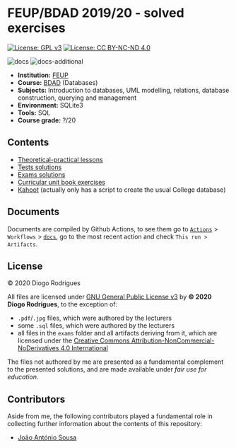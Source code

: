 # FEUP/BDAD 2019/20 - solved exercises

[![License: GPL v3](https://img.shields.io/badge/License-GPLv3-blue.svg)](https://www.gnu.org/licenses/gpl-3.0)
[![License: CC BY-NC-ND 4.0](https://img.shields.io/badge/License-CC%20BY--NC--ND%204.0-lightgrey.svg)](https://creativecommons.org/licenses/by-nc-nd/4.0/)

![docs](https://github.com/dmfrodrigues/feup-bdad-ex/workflows/docs/badge.svg)
![docs-additional](https://github.com/dmfrodrigues/feup-bdad-ex/workflows/docs-additional/badge.svg)

- **Institution:** [FEUP](https://sigarra.up.pt/feup/en/web_page.Inicial)
- **Course:** [BDAD](https://sigarra.up.pt/feup/en/ucurr_geral.ficha_uc_view?pv_ocorrencia_id=436439) (Databases)
- **Subjects:** Introduction to databases, UML modelling, relations, database construction, querying and management
- **Environment:** SQLite3
- **Tools:** SQL
- **Course grade:** ?/20

## Contents

- [Theoretical-practical lessons](tp)
- [Tests solutions](tests)
- [Exams solutions](exams)
- [Curricular unit book exercises](book)
- [Kahoot](kahoot) (actually only has a script to create the usual College database)

## Documents

Documents are compiled by Github Actions, to see them go to [`Actions`](https://github.com/dmfrodrigues/feup-bdad-ex/actions) > `Workflows` > [`docs`](https://github.com/dmfrodrigues/feup-bdad-ex/actions?query=workflow%3Adocs), go to the most recent action and check `This run > Artifacts`.

## License

© 2020 Diogo Rodrigues

All files are licensed under [GNU General Public License v3](LICENSE) by **© 2020 Diogo Rodrigues**, to the exception of:
- `.pdf`/`.jpg` files, which were authored by the lecturers
- some `.sql` files, which were authored by the lecturers
- all files in the `exams` folder and all artifacts deriving from it, which are licensed under the [Creative Commons Attribution-NonCommercial-NoDerivatives 4.0 International](exams/LICENSE)

The files not authored by me are presented as a fundamental complement to the presented solutions, and are made available under *fair use for education*.

## Contributors

Aside from me, the following contributors played a fundamental role in collecting further information about the contents of this repository:
- [João António Sousa](https://github.com/JoaoASousa)

